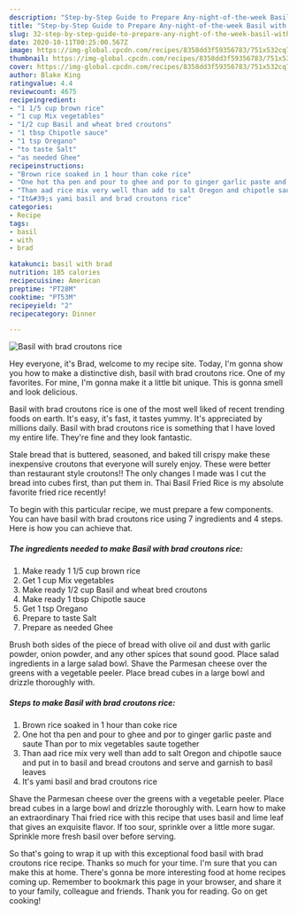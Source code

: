```yaml
---
description: "Step-by-Step Guide to Prepare Any-night-of-the-week Basil with brad croutons rice"
title: "Step-by-Step Guide to Prepare Any-night-of-the-week Basil with brad croutons rice"
slug: 32-step-by-step-guide-to-prepare-any-night-of-the-week-basil-with-brad-croutons-rice
date: 2020-10-11T00:25:00.567Z
image: https://img-global.cpcdn.com/recipes/8358dd3f59356783/751x532cq70/basil-with-brad-croutons-rice-recipe-main-photo.jpg
thumbnail: https://img-global.cpcdn.com/recipes/8358dd3f59356783/751x532cq70/basil-with-brad-croutons-rice-recipe-main-photo.jpg
cover: https://img-global.cpcdn.com/recipes/8358dd3f59356783/751x532cq70/basil-with-brad-croutons-rice-recipe-main-photo.jpg
author: Blake King
ratingvalue: 4.4
reviewcount: 4675
recipeingredient:
- "1 1/5 cup brown rice"
- "1 cup Mix vegetables"
- "1/2 cup Basil and wheat bred croutons"
- "1 tbsp Chipotle sauce"
- "1 tsp Oregano"
- "to taste Salt"
- "as needed Ghee"
recipeinstructions:
- "Brown rice soaked in 1 hour than coke rice"
- "One hot tha pen and pour to ghee and por to ginger garlic paste and saute Than por to mix vegetables saute together"
- "Than aad rice mix very well than add to salt Oregon and chipotle sauce and put in to basil and bread croutons and serve and garnish to basil leaves"
- "It&#39;s yami basil and brad croutons rice"
categories:
- Recipe
tags:
- basil
- with
- brad

katakunci: basil with brad 
nutrition: 185 calories
recipecuisine: American
preptime: "PT28M"
cooktime: "PT53M"
recipeyield: "2"
recipecategory: Dinner

---
```



![Basil with brad croutons rice](https://img-global.cpcdn.com/recipes/8358dd3f59356783/751x532cq70/basil-with-brad-croutons-rice-recipe-main-photo.jpg)

Hey everyone, it's Brad, welcome to my recipe site. Today, I'm gonna show you how to make a distinctive dish, basil with brad croutons rice. One of my favorites. For mine, I'm gonna make it a little bit unique. This is gonna smell and look delicious.

Basil with brad croutons rice is one of the most well liked of recent trending foods on earth. It's easy, it's fast, it tastes yummy. It's appreciated by millions daily. Basil with brad croutons rice is something that I have loved my entire life. They're fine and they look fantastic.

Stale bread that is buttered, seasoned, and baked till crispy make these inexpensive croutons that everyone will surely enjoy. These were better than restaurant style croutons!! The only changes I made was I cut the bread into cubes first, than put them in. Thai Basil Fried Rice is my absolute favorite fried rice recently!


To begin with this particular recipe, we must prepare a few components. You can have basil with brad croutons rice using 7 ingredients and 4 steps. Here is how you can achieve that.

<!--inarticleads1-->

##### The ingredients needed to make Basil with brad croutons rice:

1. Make ready 1 1/5 cup brown rice
1. Get 1 cup Mix vegetables
1. Make ready 1/2 cup Basil and wheat bred croutons
1. Make ready 1 tbsp Chipotle sauce
1. Get 1 tsp Oregano
1. Prepare to taste Salt
1. Prepare as needed Ghee


Brush both sides of the piece of bread with olive oil and dust with garlic powder, onion powder, and any other spices that sound good. Place salad ingredients in a large salad bowl. Shave the Parmesan cheese over the greens with a vegetable peeler. Place bread cubes in a large bowl and drizzle thoroughly with. 

<!--inarticleads2-->

##### Steps to make Basil with brad croutons rice:

1. Brown rice soaked in 1 hour than coke rice
1. One hot tha pen and pour to ghee and por to ginger garlic paste and saute Than por to mix vegetables saute together
1. Than aad rice mix very well than add to salt Oregon and chipotle sauce and put in to basil and bread croutons and serve and garnish to basil leaves
1. It&#39;s yami basil and brad croutons rice


Shave the Parmesan cheese over the greens with a vegetable peeler. Place bread cubes in a large bowl and drizzle thoroughly with. Learn how to make an extraordinary Thai fried rice with this recipe that uses basil and lime leaf that gives an exquisite flavor. If too sour, sprinkle over a little more sugar. Sprinkle more fresh basil over before serving. 

So that's going to wrap it up with this exceptional food basil with brad croutons rice recipe. Thanks so much for your time. I'm sure that you can make this at home. There's gonna be more interesting food at home recipes coming up. Remember to bookmark this page in your browser, and share it to your family, colleague and friends. Thank you for reading. Go on get cooking!
